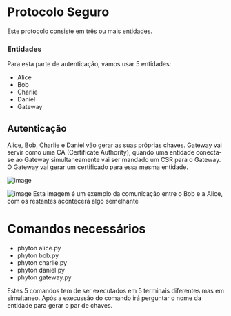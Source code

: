 # Protocolo Seguro
Este protocolo consiste em três ou mais entidades.

### Entidades
Para esta parte de autenticação, vamos usar 5 entidades: 
- Alice
- Bob
- Charlie
- Daniel
- Gateway

## Autenticação
Alice, Bob, Charlie e Daniel vão gerar as suas próprias chaves.
Gateway vai servir como uma CA (Certificate Authority), quando uma entidade conecta-se ao Gateway simultaneamente vai ser mandado um CSR para o Gateway. O Gateway vai gerar um certificado para essa mesma entidade. 

![image](https://github.com/user-attachments/assets/0710338b-0ec2-4638-b929-f3cc8afaedf5)

![image](https://github.com/user-attachments/assets/011ae50a-216c-470a-9768-a25b35af4c5b)
Esta imagem é um exemplo da comunicação entre o Bob e a Alice, com os restantes acontecerá algo semelhante

# Comandos necessários 
- phyton alice.py
- phyton bob.py
- phyton charlie.py
- phyton daniel.py
- phyton gateway.py

Estes 5 comandos tem de ser executados em 5 terminais diferentes mas em simultaneo.
Após a execussão do comando irá perguntar o nome da entidade para gerar o par de chaves.

